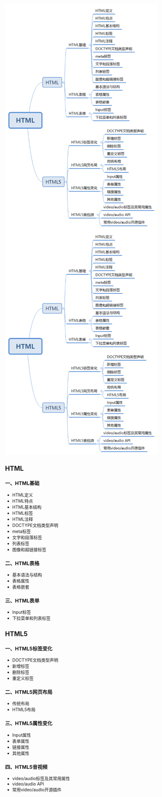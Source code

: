 ![HTML](./imgs/HTML.png)
![HTML](./imgs/HTML40.png)
## HTML
### 一、HTML基础
* HTML定义
* HTML特点
* HTML基本结构
* HTML标签
* HTML注释
* DOCTYPE文档类型声明
* meta标签
* 文字和段落标签
* 列表标签
* 图像和超链接标签
### 二、HTML表格
* 基本语法与结构
* 表格属性
* 表格嵌套
### 三、HTML表单
* Input标签
* 下拉菜单和列表标签
## HTML5
### 一、HTML5标签变化
* DOCTYPE文档类型声明
* 新增标签
* 删除标签
* 重定义标签
### 二、HTML5网页布局
* 传统布局
* HTML5布局
### 三、HTML5属性变化
* Input属性
* 表单属性
* 链接属性
* 其他属性
### 四、HTML5音视频
* video/audio标签及其常用属性
* video/audio API
* 常用video/audio开源插件